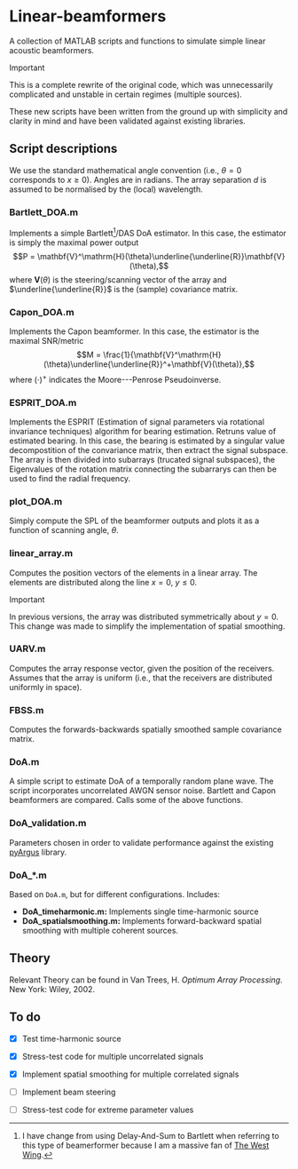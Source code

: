 # Linear-beamformers
 
A collection of MATLAB scripts and functions to simulate simple linear acoustic beamformers.

> [!IMPORTANT]
> This is a complete rewrite of the original code, which was unnecessarily complicated and unstable in certain regimes (multiple sources).

These new scripts have been written from the ground up with simplicity and clarity in mind and have been validated against existing libraries.

## Script descriptions

We use the standard mathematical angle convention (i.e., $\theta=0$ corresponds to $x\geq0$).
Angles are in radians.
The array separation $d$ is assumed to be normalised by the (local) wavelength.

### Bartlett_DOA.m

Implements a simple Bartlett[^1]/DAS DoA estimator.
In this case, the estimator is simply the maximal power output
$$P = \mathbf{V}^\mathrm{H}(\theta)\underline{\underline{R}}\mathbf{V}(\theta),$$
where $\mathbf{V}(\theta)$ is the steering/scanning vector of the array and $\underline{\underline{R}}$ is the (sample) covariance matrix.

### Capon_DOA.m

Implements the Capon beamformer.
In this case, the estimator is the maximal SNR/metric
$$M = \frac{1}{\mathbf{V}^\mathrm{H}(\theta)\underline{\underline{R}}^+\mathbf{V}(\theta)},$$
where $(\cdot)^+$ indicates the Moore---Penrose Pseudoinverse.

### ESPRIT_DOA.m

Implements the ESPRIT (Estimation of signal parameters via rotational invariance techniques) algorithm for bearing estimation. Retruns value of estimated bearing.
In this case, the bearing is estimated by a singular value decompostition of the convariance matrix, then extract the signal subspace.
The array is then divided into subarrays (trucated signal subspaces), the Eigenvalues of the rotation matrix connecting the subarrarys can then be used to find the radial frequency.

### plot_DOA.m

Simply compute the SPL of the beamformer outputs and plots it as a function of scanning angle, $\theta$.

### linear_array.m

Computes the position vectors of the elements in a linear array.
The elements are distributed along the line $x=0$, $y\leq0$.

> [!IMPORTANT]
> In previous versions, the array was distributed symmetrically about $y=0$.
> This change was made to simplify the implementation of spatial smoothing.

### UARV.m

Computes the array response vector, given the position of the receivers.
Assumes that the array is uniform (i.e., that the receivers are distributed uniformly in space).

### FBSS.m

Computes the forwards-backwards spatially smoothed sample covariance matrix.

### DoA.m

A simple script to estimate DoA of a temporally random plane wave.
The script incorporates uncorrelated AWGN sensor noise.
Bartlett and Capon beamformers are compared.
Calls some of the above functions.

### DoA_validation.m

Parameters chosen in order to validate performance against the existing [pyArgus](https://github.com/petotamas/pyArgus) library.

### DoA_*.m

Based on `DoA.m`, but for different configurations.
Includes:

- **DoA_timeharmonic.m:** Implements single time-harmonic source
- **DoA_spatialsmoothing.m:** Implements forward-backward spatial smoothing with multiple coherent sources.

## Theory

Relevant Theory can be found in  Van Trees, H. *Optimum Array Processing*. New York: Wiley, 2002.

## To do
- [x] Test time-harmonic source
- [x] Stress-test code for multiple uncorrelated signals
- [x] Implement spatial smoothing for multiple correlated signals
- [ ] Implement beam steering
- [ ] Stress-test code for extreme parameter values


[^1]: I have change from using Delay-And-Sum to Bartlett when referring to this type of beamerformer because I am a massive fan of [The West Wing](https://en.wikipedia.org/wiki/Jed_Bartlet).
